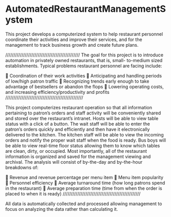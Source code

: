 # AutomatedRestaurantManagementSystem
This project develops a computerized system to help restaurant personnel coordinate their activities and improve their services, and for the management to track business growth and create future plans.

//////////////////////////////////////////////
The goal for this project is to introduce automation in privately owned restaurants, that is, small-
to-medium sized establishments. Typical problems restaurant personnel are facing include:

 Coordination of their work activities
 Anticipating and handling periods of low/high patron traffic
 Recognizing trends early enough to take advantage of bestsellers or abandon the flops
 Lowering operating costs, and increasing efficiency/productivity and profits
////////////////////////////////////////////////

This project computerizes restaurant operation so that all information pertaining to patron’s
orders and staff activity will be conveniently shared and stored over the restaurant’s intranet.
Hosts will be able to view table status with a click of a button. The wait staff will be able to enter
the patron’s orders quickly and efficiently and then have it electronically delivered to the
kitchen. The kitchen staff will be able to view the incoming orders and notify the proper wait
staff when the food is ready. Bus boys will be able to view real-time floor status allowing them
to know which tables are clean, dirty, or occupied.
Most importantly, all of the restaurant information is organized and saved for the management
viewing and archival. The analysis will consist of by-the-day and by-the-hour breakdowns of:

 Revenue and revenue percentage per menu item
 Menu item popularity
 Personnel efficiency
 Average turnaround time (how long patrons spend in the restaurant)
 Average preparation time (time from when the order is placed to when it is ready)
////////////////////////////////////////////////

All data is automatically collected and processed allowing management to focus on analyzing the
data rather than calculating it.
